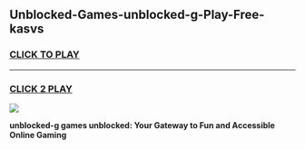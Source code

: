 
## Unblocked-Games-unblocked-g-Play-Free-kasvs
<h3>
<a href="https://premium76.site?title=unblocked-g&ref=21A">CLICK TO PLAY</a></h3>
<hr>

<h3>
<a href="https://premium76.site?title=unblocked-g&ref=21A">CLICK 2 PLAY</a>
  
</h3>

<a href="https://premium76.site?title=unblocked-g&ref=21A"><img src="https://clearcache.store/games.png"></a>


**unblocked-g games unblocked: Your Gateway to Fun and Accessible Online Gaming**
